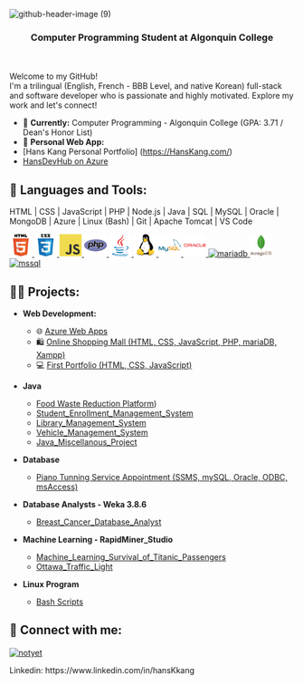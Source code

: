 ![github-header-image (9)](https://github.com/hanskkangg/hanskkangg/assets/156132740/28e3146f-8b75-4527-9859-c2001d09805e)

<h3 align="center">Computer Programming Student at Algonquin College</h3>

<br><br>
Welcome to my GitHub!  
I'm a trilingual (English, French - BBB Level, and native Korean) full-stack and software developer who is passionate and highly motivated. Explore my work and let's connect!

- 🌱 **Currently:** Computer Programming - Algonquin College (GPA: 3.71 / Dean's Honor List)  
- 🚀 **Personal Web App:**
- [Hans Kang Personal Portfolio] (https://HansKang.com/)
- [HansDevHub on Azure](https://hansdevhub-cxa3cba5hmhdhyb0.canadacentral-01.azurewebsites.net/)
  
<h2 align="left">💪 Languages and Tools:</h2>

HTML | CSS | JavaScript | PHP | Node.js | Java | SQL | MySQL | Oracle | MongoDB | Azure | Linux (Bash) | Git | Apache Tomcat | VS Code

<p align="left"> 
  <a href="https://www.w3.org/html/" target="_blank" rel="noreferrer"> <img src="https://raw.githubusercontent.com/devicons/devicon/master/icons/html5/html5-original-wordmark.svg" alt="html5" width="40" height="40"/> </a>
  <a href="https://www.w3schools.com/css/" target="_blank" rel="noreferrer"> <img src="https://raw.githubusercontent.com/devicons/devicon/master/icons/css3/css3-original-wordmark.svg" alt="css3" width="40" height="40"/> </a>
  <a href="https://developer.mozilla.org/en-US/docs/Web/JavaScript" target="_blank" rel="noreferrer"> <img src="https://raw.githubusercontent.com/devicons/devicon/master/icons/javascript/javascript-original.svg" alt="javascript" width="40" height="40"/> </a>
  <a href="https://www.php.net" target="_blank" rel="noreferrer"> <img src="https://raw.githubusercontent.com/devicons/devicon/master/icons/php/php-original.svg" alt="php" width="40" height="40"/> </a>
  <a href="https://www.java.com" target="_blank" rel="noreferrer"> <img src="https://raw.githubusercontent.com/devicons/devicon/master/icons/java/java-original.svg" alt="java" width="40" height="40"/> </a>
  <a href="https://www.linux.org/" target="_blank" rel="noreferrer"> <img src="https://raw.githubusercontent.com/devicons/devicon/master/icons/linux/linux-original.svg" alt="linux" width="40" height="40"/> </a>
  <a href="https://www.mysql.com/" target="_blank" rel="noreferrer"> <img src="https://raw.githubusercontent.com/devicons/devicon/master/icons/mysql/mysql-original-wordmark.svg" alt="mysql" width="40" height="40"/> </a>
  <a href="https://www.oracle.com/" target="_blank" rel="noreferrer"> <img src="https://raw.githubusercontent.com/devicons/devicon/master/icons/oracle/oracle-original.svg" alt="oracle" width="40" height="40"/> </a>
  <a href="https://mariadb.org/" target="_blank" rel="noreferrer"> <img src="https://www.vectorlogo.zone/logos/mariadb/mariadb-icon.svg" alt="mariadb" width="40" height="40"/> </a>
  <a href="https://www.mongodb.com/" target="_blank" rel="noreferrer"> <img src="https://raw.githubusercontent.com/devicons/devicon/master/icons/mongodb/mongodb-original-wordmark.svg" alt="mongodb" width="40" height="40"/> </a>
  <a href="https://www.microsoft.com/en-us/sql-server" target="_blank" rel="noreferrer"> <img src="https://www.svgrepo.com/show/303229/microsoft-sql-server-logo.svg" alt="mssql" width="40" height="40"/> </a>
</p>
<h2>👨‍💻 Projects:</h2>

- **Web Development:**  
  - 🌐 [Azure Web Apps](https://hansdevhub-cxa3cba5hmhdhyb0.canadacentral-01.azurewebsites.net/)
  - 🛍️ [Online Shopping Mall (HTML, CSS, JavaScript, PHP, mariaDB, Xampp)](https://github.com/hanskkangg/Web_Online_Shopping_Mall)
  - 💻 [First Portfolio (HTML, CSS, JavaScript)](https://github.com/hanskkangg/Web_First_Portfolio)  

- <b>Java</b>
  - [Food Waste Reduction Platform](https://github.com/hanskkangg/java_food_waste_reduction_platform))
  - [Student_Enrollment_Management_System](https://github.com/hanskkangg/Student_Enrollment_Management_System)
  - [Library_Management_System](https://github.com/hanskkangg/library_management_system)
  - [Vehicle_Management_System](https://github.com/hanskkangg/vehicle_management_system)
  - [Java_Miscellanous_Project](https://github.com/hanskkangg/java_miscellaneous_project)
- <b>Database</b>
  - [Piano Tunning Service Appointment (SSMS, mySQL, Oracle, ODBC, msAccess)](https://github.com/hanskkangg/Database_Piano_Service)
- <b>Database Analysts - Weka 3.8.6</b>
  - [Breast_Cancer_Database_Analyst](https://github.com/hanskkangg/Database_Analysis_Breast_Cancer)
- <b>Machine Learning - RapidMiner_Studio</b>
  - [Machine_Learning_Survival_of_Titanic_Passengers](https://github.com/hanskkangg/machine_learning_survival_of_titanic_passengers)
  - [Ottawa_Traffic_Light](https://github.com/hanskkangg/machine_learning_ottawa_traffic_light)
- <b>Linux Program</b>
  - [Bash Scripts](https://github.com/hanskkangg/Linux)
<h2> 🤳 Connect with me:</h2>
<a href="https://www.linkedin.com/in/hansKkang" target="_blank"><img align="center" src="https://raw.githubusercontent.com/rahuldkjain/github-profile-readme-generator/master/src/images/icons/Social/linked-in-alt.svg" alt="notyet" height="30" width="40" /></a>
</p>

</p>
Linkedin: https://www.linkedin.com/in/hansKkang

<!--
**joshmadakor1/joshmadakor1** is a ✨ _special_ ✨ repository because its `README.md` (this file) appears on your GitHub profile.
Here are some ideas to get you started:
- 🔭 I’m currently working on ...
- 🌱 I’m currently learning ...
- 👯 I’m looking to collaborate on ...
- 🤔 I’m looking for help with ...
- 💬 Ask me about ...
- 📫 How to reach me: ...
- 😄 Pronouns: ...
- ⚡ Fun fact: ...
-->
